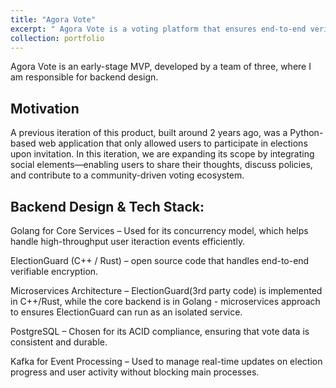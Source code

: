 ```yaml
---
title: "Agora Vote"
excerpt: " Agora Vote is a voting platform that ensures end-to-end verifiability, enabling transparent and auditable elections. Unlike traditional voting systems where users are only invited to elections, AgoraVote allows individuals to maintain personal profiles, fostering a long-term history of participation. <br/><img src='/images/PP2.png'>"
collection: portfolio
---
```


Agora Vote is an early-stage MVP, developed by a team of three, where I am responsible for backend design.

## Motivation

A previous iteration of this product, built around 2 years ago, was a Python-based web application that only allowed users to participate in elections upon invitation. In this iteration, we are expanding its scope by integrating social elements—enabling users to share their thoughts, discuss policies, and contribute to a community-driven voting ecosystem.


## Backend Design & Tech Stack:


Golang for Core Services – Used for its concurrency model, which helps handle high-throughput user iteraction events efficiently.

ElectionGuard (C++ / Rust) – open source code that handles end-to-end verifiable encryption.

Microservices Architecture – ElectionGuard(3rd party code) is implemented in C++/Rust, while the core backend is in Golang - microservices approach to ensures ElectionGuard can run as an isolated service.

PostgreSQL – Chosen for its ACID compliance, ensuring that vote data is consistent and durable.

Kafka for Event Processing – Used to manage real-time updates on election progress and user activity without blocking main processes.